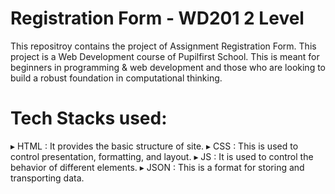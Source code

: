 
# Registration Form - WD201 2 Level
This repositroy contains the project of Assignment Registration Form. This project is a Web Development course of Pupilfirst School. This is meant for beginners in programming & web development and those who are looking to build a robust foundation in computational thinking.
 # Tech Stacks used:
▸ HTML : It provides the basic structure of site.
▸ CSS : This is used to control presentation, formatting, and layout.
▸ JS : It is used to control the behavior of different elements.
▸ JSON : This is a format for storing and transporting data.

